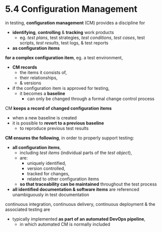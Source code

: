 # 5.4 Configuration Management

in testing, **configuration management** (CM) provides a discipline for
* **identifying**, **controlling** & **tracking** work products
  + eg. *test plans*, test strategies, *test conditions*, *test cases*, test scripts, *test results*, test logs, & test reports
* **as configuration items**

**for a complex configuration item**, eg. a test environment,
* **CM records**
  + the items it consists of,
  + their relationships,
  + & versions
* if the configuration item is approved for testing,
  + it becomes a **baseline**
    - can only be changed through a formal change control process

CM **keeps a record of changed configuration items**
* when a new baseline is created
* it is possible to **revert to a previous baseline**
  + to reproduce previous test results

**CM ensures the following**, in order to properly support testing:
* **all configuration items**,
  + including *test items* (individual parts of the *test object*),
  + are:
    - uniquely identified,
    - version controlled,
    - tracked for changes,
    - related to other configuration items
  + **so that traceability can be maintained** throughout the test process
* **all identified documentation & software items** are referenced unambiguously in test documentation

continuous integration, continuous delivery, continuous deployment & the associated testing are
* typically implemented **as part of an automated DevOps pipeline**,
  + in which automated CM is normally included
